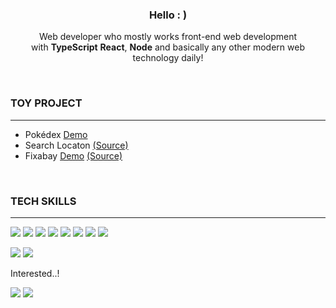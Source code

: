 <h3 align="center">Hello : )</h3>

<p align="center">
  Web developer who mostly works front-end web development
  <br /> with <b>TypeScript</b> <b>React</b>, <b>Node</b> and basically any other modern web technology daily!
</p>

<br />

 ### TOY PROJECT
---
<ul>
  <li>
    Pokédex
    <a href="https://pokedex-danah.vercel.app">Demo</a>
  </li>
  <li>
    Search Locaton
    <a href="https://github.com/danah-kim/search-location">(Source)</a>
  </li>
  <li>
    Fixabay
    <a href="https://danah-kim.github.io/fixabay">Demo</a>
    <a href="https://github.com/danah-kim/fixabay">(Source)</a>
  </li>
</ul>
<br />

### TECH SKILLS
---
<p>
  <img src="https://img.shields.io/badge/JypeScript-3178C6?style=flat-square&logo=TypeScript&logoColor=white"/>
  <img src="https://img.shields.io/badge/TypeScript-3178C6?style=flat-square&logo=TypeScript&logoColor=white"/>
  <img src="https://img.shields.io/badge/Next.js-000000?style=flat-square&logo=nextdotjs&logoColor=white"/>
  <img src="https://img.shields.io/badge/React-61DAFB?style=flat-square&logo=vite&logoColor=white"/>
  <img src="https://img.shields.io/badge/Vite-646CFF?style=flat-square&logo=vite&logoColor=white"/>
  <img src="https://img.shields.io/badge/Node.js-339933?style=flat-square&logo=nodedotjs&logoColor=white"/>
  <img src="https://img.shields.io/badge/GraphQL-E10098?style=flat-square&logo=graphql&logoColor=white"/>
  <img src="https://img.shields.io/badge/PostgreSQL-4169E1?style=flat-square&logo=postgresql&logoColor=white"/>
</p>
<p>
  <img src="https://img.shields.io/badge/Flutter-02569B?style=flat-square&logo=flutter&logoColor=white"/>
  <img src="https://img.shields.io/badge/MongoDB-47A248?style=flat-square&logo=mongodb&logoColor=white"/>
</p>
Interested..!
<br />
<p>
  <img src="https://img.shields.io/badge/Three.js-000000?style=flat-square&logo=threedotjs&logoColor=white"/>
  <img src="https://img.shields.io/badge/WebGL-990000?style=flat-square&logo=webgl&logoColor=white"/>
</p>
